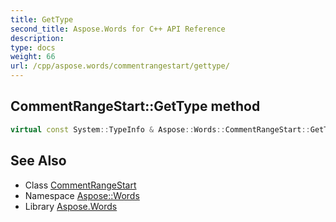 ```yaml
---
title: GetType
second_title: Aspose.Words for C++ API Reference
description: 
type: docs
weight: 66
url: /cpp/aspose.words/commentrangestart/gettype/
---
```

## CommentRangeStart::GetType method




```cpp
virtual const System::TypeInfo & Aspose::Words::CommentRangeStart::GetType() const override
```

## See Also

* Class [CommentRangeStart](../)
* Namespace [Aspose::Words](../../)
* Library [Aspose.Words](../../../)
